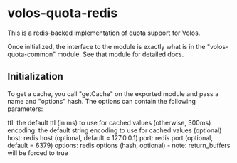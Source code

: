 # volos-quota-redis

This is a redis-backed implementation of quota support for Volos.

Once initialized, the interface to the module is exactly what is in the "volos-quota-common" module. See
that module for detailed docs.

## Initialization

To get a cache, you call "getCache" on the exported module and pass a name and "options" hash.
The options can contain the following parameters:

 ttl:      the default ttl (in ms) to use for cached values (otherwise, 300ms)
 encoding: the default string encoding to use for cached values (optional)
 host:     redis host (optional, default = 127.0.0.1)
 port:     redis port (optional, default = 6379)
 options:  redis options (hash, optional) - note: return_buffers will be forced to true
